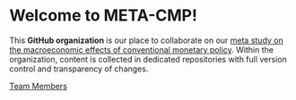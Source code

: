 # Welcome to META-CMP!

This **GitHub organization** is our place to collaborate on our [meta study on the macroeconomic effects of conventional monetary policy](https://github.com/META-CMP/data). Within the organization, content is collected in dedicated repositories with full version control and transparency of changes.

[Team Members](https://github.com/orgs/META-CMP/people)

